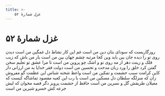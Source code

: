 ```yaml
---
title: >-
    غزل شمارهٔ ۵۲
---
```

# غزل شمارهٔ ۵۲

روزگاریست که سودای بتان دین من است
غم این کار نشاط دل غمگین من است
دیدن روی تو را دیده جان بین باید
وین کجا مرتبه چشم جهان بین من است
یار من باش که زیب فلک و زینت دهر
از مه روی تو و اشک چو پروین من است
تا مرا عشق تو تعلیم سخن گفتن کرد
خلق را ورد زبان مدحت و تحسین من است
دولت فقر خدایا به من ارزانی دار
کاین کرامت سبب حشمت و تمکین من است
واعظ شحنه شناس این عظمت گو مفروش
زان که منزلگه سلطان دل مسکین من است
یا رب این کعبه مقصود تماشاگه کیست
که مغیلان طریقش گل و نسرین من است
حافظ از حشمت پرویز دگر قصه مخوان
که لبش جرعه کش خسرو شیرین من است
